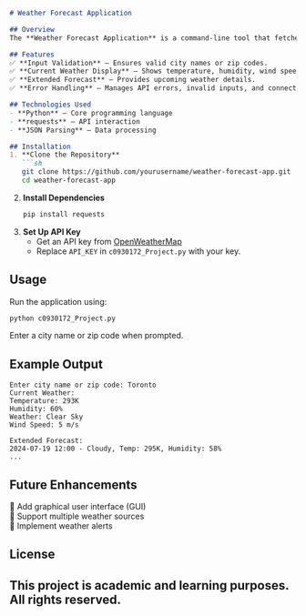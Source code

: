 ```markdown
# Weather Forecast Application  

## Overview  
The **Weather Forecast Application** is a command-line tool that fetches real-time weather data using the **OpenWeatherMap API**. Users can enter a **city name or zip code** to retrieve current weather conditions and an extended forecast.  

## Features  
✅ **Input Validation** – Ensures valid city names or zip codes.  
✅ **Current Weather Display** – Shows temperature, humidity, wind speed, and weather conditions.  
✅ **Extended Forecast** – Provides upcoming weather details.  
✅ **Error Handling** – Manages API errors, invalid inputs, and connectivity issues.  

## Technologies Used  
- **Python** – Core programming language  
- **requests** – API interaction  
- **JSON Parsing** – Data processing  

## Installation  
1. **Clone the Repository**  
   ```sh
   git clone https://github.com/yourusername/weather-forecast-app.git  
   cd weather-forecast-app  
   ```
2. **Install Dependencies**  
   ```sh
   pip install requests  
   ```
3. **Set Up API Key**  
   - Get an API key from [OpenWeatherMap](https://openweathermap.org/)  
   - Replace `API_KEY` in `c0930172_Project.py` with your key.  

## Usage  
Run the application using:  
```sh
python c0930172_Project.py  
```  
Enter a city name or zip code when prompted.  

## Example Output  
```
Enter city name or zip code: Toronto
Current Weather:
Temperature: 293K
Humidity: 60%
Weather: Clear Sky
Wind Speed: 5 m/s

Extended Forecast:
2024-07-19 12:00 - Cloudy, Temp: 295K, Humidity: 58%
...
```  

## Future Enhancements  
🔹 Add graphical user interface (GUI)  
🔹 Support multiple weather sources  
🔹 Implement weather alerts  

## License  
This project is  academic and learning purposes. All rights reserved.
---

